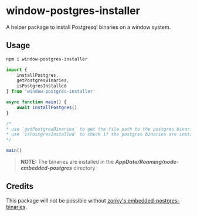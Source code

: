 # window-postgres-installer

A helper package to install Postgresql binaries on a window system.

## Usage

```bash
npm i window-postgres-installer
```

```ts
import { 
    installPostgres,
    getPostgresBinaries,
    isPostgresInstalled 
} from 'window-postgres-installer'

async function main() {
    await installPostgres()
}

/* 
* use `getPostgresBinaries` to get the file path to the postgres binaries
* use `isPostgresInstalled` to check if the postgres binaries are installed
*/

main()
```

> **NOTE:** The binaries are installed in the ***AppData/Roaming/node-embedded-postgres*** directory

## Credits

This package will not be possible without [zonky's embedded-postgres-binaries](https://github.com/zonkyio/embedded-postgres).
